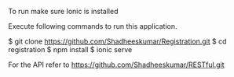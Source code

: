 To run make sure Ionic is installed

Execute following commands to run this application.

$ git clone https://github.com/Shadheeskumar/Registration.git
$ cd registration
$ npm install
$ ionic serve

For the API refer to https://github.com/Shadheeskumar/RESTful.git
